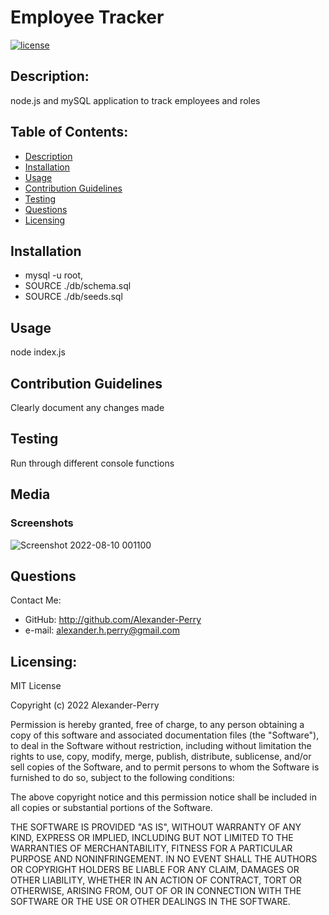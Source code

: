 
# Employee Tracker
[![license](https://img.shields.io/static/v1?label=License&message=MIT&color=blue)](https://opensource.org/licenses/MIT)
## Description: 
node.js and mySQL application to track employees and roles
## Table of Contents: 
* [Description](#description)
* [Installation](#installation)
* [Usage](#usage)
* [Contribution Guidelines](#contribution-guidelines)
* [Testing](#testing)
* [Questions](#questions)
* [Licensing](#licensing)
  
## Installation
* mysql -u root, 
* SOURCE ./db/schema.sql 
* SOURCE ./db/seeds.sql

## Usage
node index.js

## Contribution Guidelines
Clearly document any changes made

## Testing
Run through different console functions

## Media
### Screenshots
![Screenshot 2022-08-10 001100](https://user-images.githubusercontent.com/102524579/183671233-c3de19c8-d29f-4575-8608-82f5f77d9ee0.png)


## Questions
Contact Me: 
* GitHub: http://github.com/Alexander-Perry
* e-mail: alexander.h.perry@gmail.com

## Licensing:

MIT License

Copyright (c) 2022 Alexander-Perry
      
Permission is hereby granted, free of charge, to any person obtaining a copy
of this software and associated documentation files (the "Software"), to deal
in the Software without restriction, including without limitation the rights
to use, copy, modify, merge, publish, distribute, sublicense, and/or sell
copies of the Software, and to permit persons to whom the Software is
furnished to do so, subject to the following conditions:
      
The above copyright notice and this permission notice shall be included in all
copies or substantial portions of the Software.
      
THE SOFTWARE IS PROVIDED "AS IS", WITHOUT WARRANTY OF ANY KIND, EXPRESS OR
IMPLIED, INCLUDING BUT NOT LIMITED TO THE WARRANTIES OF MERCHANTABILITY,
FITNESS FOR A PARTICULAR PURPOSE AND NONINFRINGEMENT. IN NO EVENT SHALL THE
AUTHORS OR COPYRIGHT HOLDERS BE LIABLE FOR ANY CLAIM, DAMAGES OR OTHER
LIABILITY, WHETHER IN AN ACTION OF CONTRACT, TORT OR OTHERWISE, ARISING FROM,
OUT OF OR IN CONNECTION WITH THE SOFTWARE OR THE USE OR OTHER DEALINGS IN THE
SOFTWARE.
